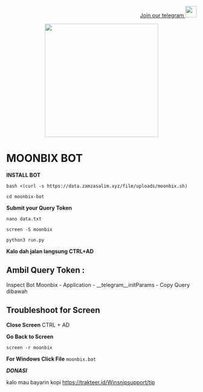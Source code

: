 <p style="font-size:14px" align="right">
<a href="https://t.me/airdropasc" target="_blank">Join our telegram <img src="https://user-images.githubusercontent.com/50621007/183283867-56b4d69f-bc6e-4939-b00a-72aa019d1aea.png" width="30"/></a>
</p>

<p align="center">
  <img height="300" height="auto" src="https://user-images.githubusercontent.com/109174478/209359981-dc19b4bf-854d-4a2a-b803-2547a7fa43f2.jpg">
</p>

# MOONBIX BOT
**INSTALL BOT**

```
bash <(curl -s https://data.zamzasalim.xyz/file/uploads/moonbix.sh)
```
```
cd moonbix-bot
```

**Submit your Query Token**

```
nano data.txt
```
```
screen -S moonbix
```
```
python3 run.py
```

**Kalo dah jalan langsung CTRL+AD**

## Ambil Query Token :
Inspect Bot Moonbix - Application - __telegram__initParams - Copy Query dibawah


## Troubleshoot for Screen

**Close Screen**
CTRL + AD

**Go Back to Screen**

```
screen -r moonbix
```

**For Windows Click File**
 ```moonbix.bat```




***DONASI***

kalo mau bayarin kopi https://trakteer.id/Winsnipsupport/tip
